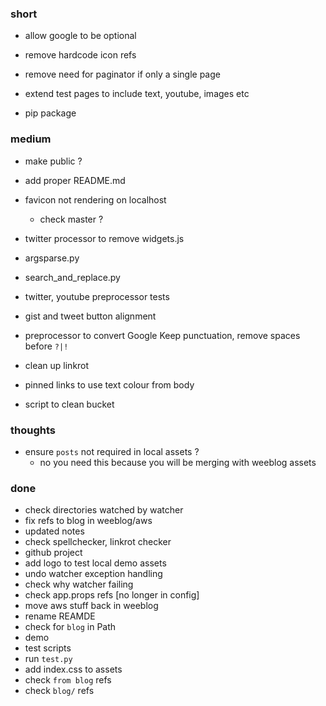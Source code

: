 ### short

- allow google to be optional
- remove hardcode icon refs
- remove need for paginator if only a single page

- extend test pages to include text, youtube, images etc

- pip package

### medium

- make public ?
- add proper README.md

- favicon not rendering on localhost
  - check master ?
- twitter processor to remove widgets.js
- argsparse.py
- search_and_replace.py
- twitter, youtube preprocessor tests
- gist and tweet button alignment
- preprocessor to convert Google Keep punctuation, remove spaces before `?|!`
- clean up linkrot
- pinned links to use text colour from body
- script to clean bucket

### thoughts

- ensure `posts` not required in local assets ?
  - no you need this because you will be merging with weeblog assets

### done

- check directories watched by watcher
- fix refs to blog in weeblog/aws
- updated notes
- check spellchecker, linkrot checker
- github project
- add logo to test local demo assets
- undo watcher exception handling
- check why watcher failing
- check app.props refs [no longer in config]
- move aws stuff back in weeblog
- rename REAMDE
- check for `blog` in Path
- demo
- test scripts
- run `test.py`
- add index.css to assets
- check `from blog` refs
- check `blog/` refs

